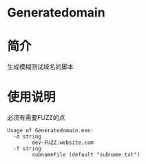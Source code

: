 # Generatedomain

# 简介
生成模糊测试域名的脚本

# 使用说明

必须有需要FUZZ的点
```
Usage of Generatedomain.exe:
  -d string
        dev-FUZZ.website.com
  -f string
        subnameFile (default "subname.txt")

```
